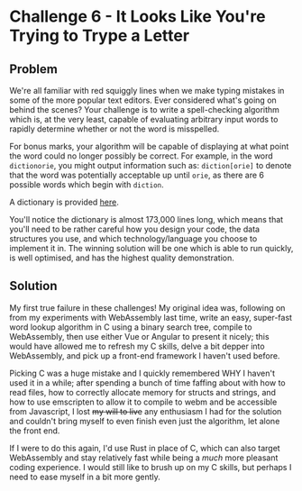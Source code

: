 # Challenge 6 - It Looks Like You're Trying to Trype a Letter

## Problem
We're all familiar with red squiggly lines when we make typing mistakes in some of the more popular text editors.
Ever considered what's going on behind the scenes?
Your challenge is to write a spell-checking algorithm which is, at the very least, capable of evaluating arbitrary input words to rapidly determine whether or not the word is misspelled.

For bonus marks, your algorithm will be capable of displaying at what point the word could no longer possibly be correct.
For example, in the word `dictionorie`, you might output information such as: `diction[orie]` to denote that the word was potentially acceptable up until `orie`, as there are 6 possible words which begin with `diction`.

A dictionary is provided [here](dict.txt).

You'll notice the dictionary is almost 173,000 lines long, which means that you'll need to be rather careful how you design your code, the data structures you use, and which technology/language you choose to implement it in.
The winning solution will be one which is able to run quickly, is well optimised, and has the highest quality demonstration.

## Solution
My first true failure in these challenges! My original idea was, following on from my experiments with WebAssembly last time, write an easy, super-fast word lookup algorithm in C using a binary search tree, compile to WebAssembly, then use either Vue or Angular to present it nicely; this would have allowed me to refresh my C skills, delve a bit depper into WebAssembly, and pick up a front-end framework I haven't used before.

Picking C was a huge mistake and I quickly remembered WHY I haven't used it in a while; after spending a bunch of time faffing about with how to read files, how to correctly allocate memory for structs and strings, and how to use emscripten to allow it to compile to webm and be accessible from Javascript, I lost ~~my will to live~~ any enthusiasm I had for the solution and couldn't bring myself to even finish even just the algorithm, let alone the front end.

If I were to do this again, I'd use Rust in place of C, which can also target WebAssembly and stay relatively fast while being a *much* more pleasant coding experience. I would still like to brush up on my C skills, but perhaps I need to ease myself in a bit more gently.
